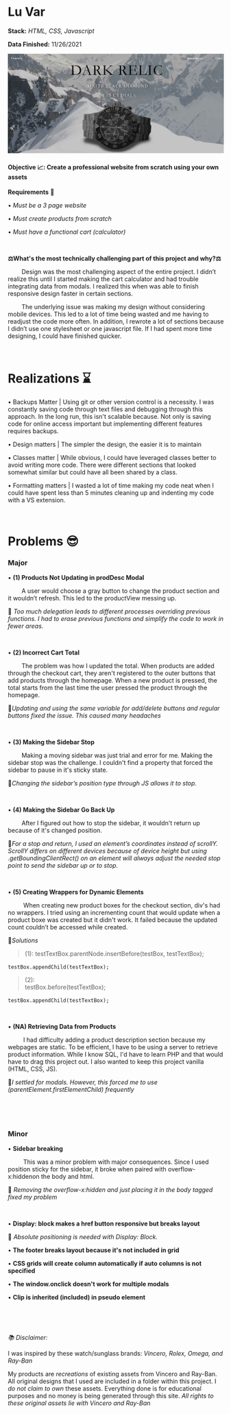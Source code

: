 # Lu Var   
**Stack:** *HTML, CSS, Javascript*

**Data Finished:** 11/26/2021

![displayImg!](material/finDisplay.png)


#### **Objective 📈:** **Create a professional website from scratch using your own assets**

**Requirements** 🚦

• *Must be a 3 page website*

• *Must create products from scratch*

• *Must have a functional cart (calculator)*

&nbsp;




**⚖️What's the most technically challenging part of this project and why?⚖️**

&emsp; &emsp;Design was the most challenging aspect of the entire project. I didn’t realize this until I started making the cart calculator 
and had trouble integrating data from modals. I realized this when was able to finish responsive design faster in certain sections. 


&emsp; &emsp;The underlying issue was making my design without considering mobile devices. This led to a lot of time being wasted and me having to readjust the code more often. In addition, I rewrote a lot of sections because I didn’t use one stylesheet or one javascript file. If I had spent more time designing, I could have finished quicker. 

&nbsp;

# Realizations ⌛️

• Backups Matter | Using git or other version control is a necessity. I was constantly saving code through text files and debugging through this approach. In the long run, this isn't scalable because. Not only is saving code for online access important but implementing different features requires backups.

• Design matters | The simpler the design, the easier it is to maintain

• Classes matter | While obvious, I could have leveraged classes better to avoid writing more code. There were different sections that looked somewhat similar but could have all been shared by a class. 

• Formatting matters | I wasted a lot of time making my code neat when I could have spent less than 5 minutes cleaning up and indenting my code with a VS extension. 

&nbsp;

# Problems 😎

### Major

• **(1)  Products Not Updating in prodDesc Modal**

&emsp; &emsp;A user would choose  a gray button to change the product section and it wouldn’t refresh. This led to the productView messing up.


🔑 *Too much delegation leads to different processes overriding previous functions. I had to erase previous functions and simplify the code to work in fewer areas.*

&nbsp;

• **(2) Incorrect Cart Total**

&emsp; &emsp;The problem was how I updated the total. When products are added through the checkout cart, they aren't registered to the outer buttons 
that add products through the homepage. When a new product is pressed, the total starts from the last time the user pressed the product through the homepage.  

🔑*Updating and using the same variable for add/delete buttons and regular buttons fixed the issue. This caused many headaches*

&nbsp;

• **(3) Making the Sidebar Stop**

&emsp; &emsp;Making a moving sidebar was just trial and error for me. Making the sidebar stop was the challenge. I couldn't find a property that forced the sidebar to pause in it's sticky state. 

🔑*Changing the sidebar’s position type through JS allows it to stop.*

&nbsp;

• **(4) Making the Sidebar Go Back Up**

&emsp; &emsp;After I figured out how to stop the sidebar, it wouldn't return up because of it's changed position.  

🔑*For a stop and return, I used an element’s coordinates instead of scrollY. ScrollY differs on different devices because of device height but using .getBoundingClientRect() on an element will always adjust the needed stop point to send the sidebar up or to stop.*

&nbsp;

• **(5) Creating Wrappers for Dynamic Elements**

&emsp; &emsp; When creating new product boxes for the checkout section, div's had no wrappers. I tried using an incrementing count that would update when a product boxe was created but it didn't work. It failed because the updated count couldn’t be accessed while created. 
 
🔑*Solutions*

> (1): 
    testTextBox.parentNode.insertBefore(testBox, testTextBox);

    testBox.appendChild(testTextBox);

> (2):  
    testBox.before(testTextBox);

    testBox.appendChild(testTextBox);

&nbsp;  

• **(NA) Retrieving Data from Products**

&emsp; &emsp; I had difficulty adding a product description section because my webpages are static. To be efficient, 
I have to be using a server to retrieve product information. While I know SQL, I'd have to learn PHP and that would have to drag this project out. I also wanted to keep this project vanilla (HTML, CSS, JS). 

🔑*I settled for modals. However, this forced me to use (parentElement.firstElementChild) frequently*

&nbsp;

&nbsp;

### Minor

• **Sidebar breaking**

&emsp; &emsp; This was a minor problem with major consequences. Since I used position sticky for the sidebar, it broke when paired 
with overflow-x:hiddenon the body and html. 

🔑 *Removing the overflow-x:hidden and just placing it in the body tagged fixed my problem*

&nbsp;

• **Display: block makes a href button responsive but breaks layout**

🔑 *Absolute positioning is needed with Display: Block.*
&nbsp;

• **The footer breaks layout because it's not included in grid**

• **CSS grids will create column automatically if auto columns is not specified**

• **The window.onclick doesn't work for multiple modals**

• **Clip is inherited (included) in pseudo element**

&nbsp;

&nbsp;


*📚 Disclaimer:*

I was inspired by these watch/sunglass brands: *Vincero, Rolex, Omega, and Ray-Ban*

My products are *recreations* of existing assets from Vincero and Ray-Ban. All original designs that I used are included in a 
folder within this project. I *do not claim to own* these assets. Everything done is for educational purposes 
and no money is being generated through this site. *All rights to these original assets lie with Vincero and Ray-Ban* 
